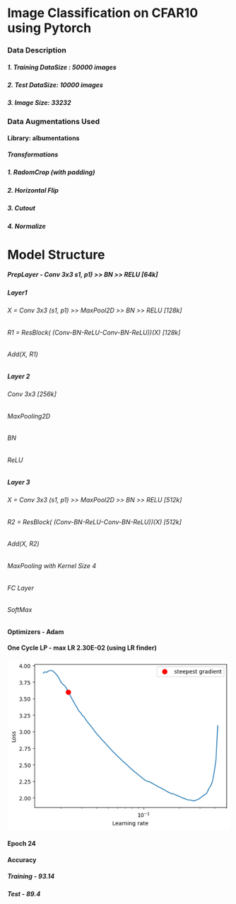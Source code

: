 # Image Classification on CFAR10 using Pytorch

### Data Description
##### 1. Training DataSize : 50000 images
##### 2. Test DataSize: 10000 images
##### 3. Image Size: 3*32*32

### Data Augmentations Used
#### Library: albumentations
##### Transformations
##### 1. RadomCrop (with padding)
##### 2. Horizontal Flip
##### 3. Cutout
##### 4. Normalize


# Model Structure

##### PrepLayer - Conv 3x3 s1, p1) >> BN >> RELU [64k]
##### Layer1 
###### X = Conv 3x3 (s1, p1) >> MaxPool2D >> BN >> RELU [128k]
###### R1 = ResBlock( (Conv-BN-ReLU-Conv-BN-ReLU))(X) [128k] 
###### Add(X, R1)

##### Layer 2 
###### Conv 3x3 [256k]
###### MaxPooling2D
###### BN
###### ReLU

##### Layer 3 
###### X = Conv 3x3 (s1, p1) >> MaxPool2D >> BN >> RELU [512k]
###### R2 = ResBlock( (Conv-BN-ReLU-Conv-BN-ReLU))(X) [512k]
###### Add(X, R2)
###### MaxPooling with Kernel Size 4
###### FC Layer 
###### SoftMax




#### Optimizers - Adam
#### One Cycle LP  - max LR 2.30E-02 (using LR finder)
![alt text](https://github.com/SpandanPan/ERA-S10/blob/main/LRFinder.png?raw=true)
#### Epoch 24

#### Accuracy
##### Training - 93.14
##### Test - 89.4
